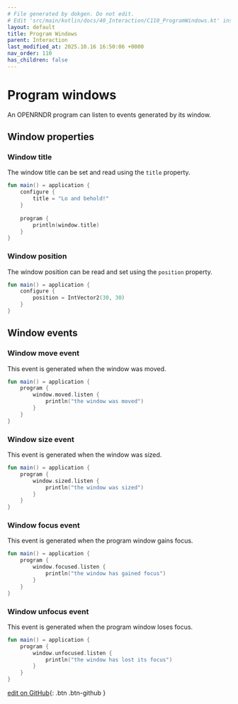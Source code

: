 ```yaml
---
# File generated by dokgen. Do not edit. 
# Edit 'src/main/kotlin/docs/40_Interaction/C110_ProgramWindows.kt' instead.
layout: default
title: Program Windows
parent: Interaction
last_modified_at: 2025.10.16 16:50:06 +0000
nav_order: 110
has_children: false
---
```

 
# Program windows

An OPENRNDR program can listen to events generated by its window.

## Window properties

### Window title

The window title can be set and read using the `title` property. 
 
```kotlin
fun main() = application {
    configure {
        title = "Lo and behold!"
    }
    
    program {
        println(window.title)
    }
}
``` 
 
### Window position

The window position can be read and set using the `position` property. 
 
```kotlin
fun main() = application {
    configure {
        position = IntVector2(30, 30)
    }
}
``` 
 
## Window events

### Window move event

This event is generated when the window was moved. 
 
```kotlin
fun main() = application {
    program {
        window.moved.listen {
            println("the window was moved")
        }
    }
}
``` 
 
### Window size event

This event is generated when the window was sized. 
 
```kotlin
fun main() = application {
    program {
        window.sized.listen {
            println("the window was sized")
        }
    }
}
``` 
 
### Window focus event

This event is generated when the program window gains focus. 
 
```kotlin
fun main() = application {
    program {
        window.focused.listen {
            println("the window has gained focus")
        }
    }
}
``` 
 
### Window unfocus event

This event is generated when the program window loses focus. 
 
```kotlin
fun main() = application {
    program {
        window.unfocused.listen {
            println("the window has lost its focus")
        }
    }
}
``` 

[edit on GitHub](https://github.com/openrndr/openrndr-guide/blob/main/src/main/kotlin/docs/40_Interaction/C110_ProgramWindows.kt){: .btn .btn-github }